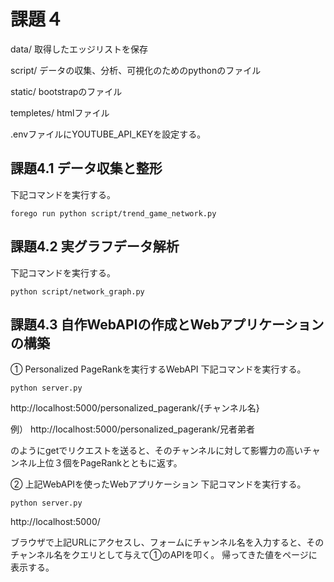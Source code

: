 # 課題４
data/ 取得したエッジリストを保存

script/ データの収集、分析、可視化のためのpythonのファイル

static/ bootstrapのファイル

templetes/ htmlファイル

.envファイルにYOUTUBE_API_KEYを設定する。

## 課題4.1 データ収集と整形
下記コマンドを実行する。
```
forego run python script/trend_game_network.py
```

## 課題4.2 実グラフデータ解析
下記コマンドを実行する。
```
python script/network_graph.py
```

## 課題4.3 自作WebAPIの作成とWebアプリケーションの構築
① Personalized PageRankを実行するWebAPI
下記コマンドを実行する。
```
python server.py
```
http://localhost:5000/personalized_pagerank/{チャンネル名}

例）
http://localhost:5000/personalized_pagerank/兄者弟者

のようにgetでリクエストを送ると、そのチャンネルに対して影響力の高いチャンネル上位３個をPageRankとともに返す。

② 上記WebAPIを使ったWebアプリケーション
下記コマンドを実行する。
```
python server.py
```
http://localhost:5000/

ブラウザで上記URLにアクセスし、フォームにチャンネル名を入力すると、そのチャンネル名をクエリとして与えて①のAPIを叩く。
帰ってきた値をページに表示する。
